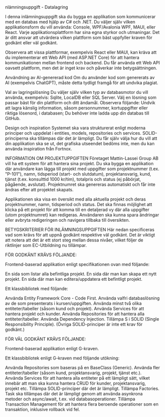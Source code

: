 nlämningsuppgift - Datalagring


I denna inlämningsuppgift ska du bygga en applikation som kommunicerar med en databas med hjälp av C# och .NET. Du väljer själv vilken applikationsform du vill använda: Console, WPF/Avalonia WPF, MAUI, eller React. Varje applikationsplattform har sina egna styrkor och utmaningar. Det är ditt ansvar att utvärdera vilken plattform som bäst uppfyller kraven för godkänt eller väl godkänt.



Observera att vissa plattformar, exempelvis React eller MAUI, kan kräva att du implementerar ett Web API (med ASP.NET Core) för att hantera kommunikationen mellan frontend och backend. Du får använda ett Web API oavsett plattform, men det är inget krav och påverkar inte betygsättningen.



Användning av AI-genererad kod
Om du använder kod som genererats av AI (exempelvis ChatGPT), måste detta tydligt framgå för att undvika plagiat.



Val av lagringslösning
Du väljer själv vilken typ av databasmotor du vill använda, exempelvis: Sqlite, LocalDB eller SQL Server. Välj en lösning som passar bäst för din plattform och ditt ändamål. Observera följande: Undvik att lagra känslig information, såsom personnummer, kortuppgifter eller riktiga lösenord, i databasen; Du behöver inte ladda upp din databas till GitHub.



Design och inspiration
Systemet ska vara strukturerat enligt moderna principer och uppdelat i entities, models, repositories och services. SOLID-principerna ska tillämpas där det är lämpligt. Du får själv välja hur du vill att din applikation ska se ut, det grafiska utseendet bedöms inte, men du kan använda inspiration från Fortnox.










INFORMATION OM PROJEKTUPPGIFTEN
Företaget Mattin-Lassei Group AB vill ha ett system för att hantera sina projekt. Du ska bygga en applikation där användare kan lägga till projekt med uppgifter som projektnummer (t.ex. "P-101"), namn, tidsperiod (start- och slutdatum), projektansvarig, kund, tjänst (t.ex. konsulttid 1000 kr/tim), totalpris och status (ej påbörjat, pågående, avslutat). Projektnumret ska genereras automatiskt och får inte ändras efter att projektet skapats.



Applikationen ska visa en översikt med alla aktuella projekt och deras projektnummer, namn, tidsperiod och status. Det ska finnas möjlighet att klicka på ett projekt för att komma till en detaljerad vy där alla uppgifter (utom projektnumret) kan redigeras. Användaren ska kunna spara ändringar eller avbryta redigeringen och navigera tillbaka till översikten.





BETYGSKRITERIER FÖR INLÄMNINGSUPPGIFTEN
Här nedan specificeras vad som krävs för att uppnå godkänt respektive väl godkänt. Det är viktigt att notera att det är ett stort steg mellan dessa nivåer, vilket följer de riktlinjer som EC-Utbildning nu tillämpar.



FÖR GODKÄNT KRÄVS FÖLJANDE:

Frontend-baserad applikation enligt specifikationen ovan med följande:

En sida som listar alla befintliga projekt.
En sida där man kan skapa ett nytt projekt.
En sida där man kan editera/uppdatera ett befintligt projekt.


Ett klassbibliotek med följande:

Använda Entity Framework Core - Code First.
Använda valfri databaslösning av de som presenterats i kursen/uppgiften.
Använda minst två olika entiteter/tabeller (såsom kund och projekt).
Använda Services för att hantera projekt och kunder.
Använda Repositories för att hantera alla entiteter/tabeller.
Använda Dependency Injection.
Tillämpa S i SOLID (Single Responsibility Principle). (Övriga SOLID-principer är inte ett krav för godkänt.)


FÖR VÄL GODKÄNT KRÄVS FÖLJANDE:

Frontend-baserad applikation enligt G-kraven.



Ett klassbibliotek enligt G-kraven med följande utökning:

Använda Repositories som baseras på en BaseClass (Generic).
Använda fler entiteter/tabeller (såsom kund, projektansvarig, projekt, tjänst etc.).
Använda Services för att hantera alla entiteter på ett lämpligt sätt, vilket innebär att man ska kunna hantera CRUD för kunder, projektansvarig, projekt etc.
Tillämpa SOLID-principer där det är lämpligt.
Tillämpa Factories.
Task ska tillämpas där det är lämpligt genom att använda asynkrona metoder och async/await, t.ex. vid databasoperationer.
Tillämpa Transaction Management för att hantera flera beroende operationer som en transaktion, inklusive rollback vid fel.
